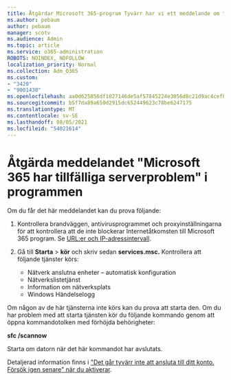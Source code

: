 ```yaml
---
title: Åtgärdar Microsoft 365-program Tyvärr har vi ett meddelande om tillfälliga serverproblem
ms.author: pebaum
author: pebaum
manager: scotv
ms.audience: Admin
ms.topic: article
ms.service: o365-administration
ROBOTS: NOINDEX, NOFOLLOW
localization_priority: Normal
ms.collection: Adm_O365
ms.custom:
- "3420"
- "9001430"
ms.openlocfilehash: aa0d625856df1027146de5af57845224e3056d8c21d9ac4cefbd4a9c329f487c
ms.sourcegitcommit: b5f7da89a650d2915dc652449623c78be6247175
ms.translationtype: MT
ms.contentlocale: sv-SE
ms.lasthandoff: 08/05/2021
ms.locfileid: "54021614"
---
```

# <a name="fixing-the-microsoft-365-apps-sorry-we-are-having-temporary-server-issues-message"></a>Åtgärda meddelandet "Microsoft 365 har tillfälliga serverproblem" i programmen

Om du får det här meddelandet kan du prova följande:

1. Kontrollera brandväggen, antivirusprogrammet och proxyinställningarna för att kontrollera att de inte blockerar Internetåtkomsten till Microsoft 365 program. Se [URL:er och IP-adressintervall](https://docs.microsoft.com/office365/enterprise/urls-and-ip-address-ranges).

2. Gå till **Starta**  >  **kör** och skriv sedan **services.msc.** Kontrollera att följande tjänster körs:
    - Nätverk anslutna enheter – automatisk konfiguration
    - Nätverkslistetjänst
    - Information om nätverksplats
    - Windows Händelselogg

Om någon av de här tjänsterna inte körs kan du prova att starta den. Om du har problem med att starta tjänsten kör du följande kommando genom att öppna kommandotolken med förhöjda behörigheter:

**sfc /scannow**

Starta om datorn när det här kommandot har avslutats.

Detaljerad information finns i ["Det går tyvärr inte att ansluta till ditt konto. Försök igen senare" när du aktiverar](https://docs.microsoft.com/office/troubleshoot/activation-installation/issue-when-activate-office-from-office-365).